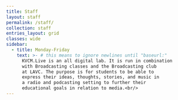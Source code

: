 ```yaml
---
title: Staff
layout: staff
permalink: /staff/
collection: staff
entries_layout: grid
classes: wide
sidebar: 
  - title: Monday-Friday
    text: >- # this means to ignore newlines until "baseurl:"  
      KVCM.Live is an all digital lab. It is run in combination
      with Broadcasting classes and the Broadcasting club
      at LAVC. The purpose is for students to be able to
      express their ideas, thoughts, stories, and music in
      a radio and podcasting setting to further their
      educational goals in relation to media.<br/>    
---
```

